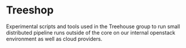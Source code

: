 # Treeshop

Experimental scripts and tools used in the Treehouse group
to run small distributed pipeline runs outside of the core
on our internal openstack environment as well as cloud
providers.
